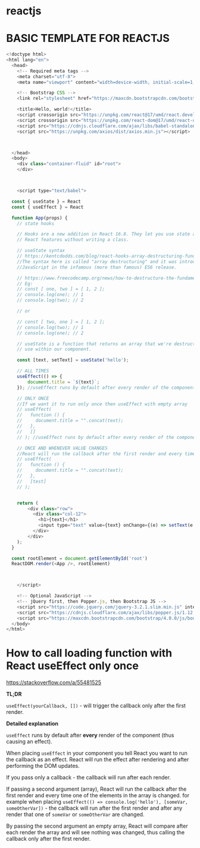 # reactjs

# BASIC TEMPLATE FOR REACTJS

```js
<!doctype html>
<html lang="en">
  <head>
    <!-- Required meta tags -->
    <meta charset="utf-8">
    <meta name="viewport" content="width=device-width, initial-scale=1, shrink-to-fit=no">

    <!-- Bootstrap CSS -->
    <link rel="stylesheet" href="https://maxcdn.bootstrapcdn.com/bootstrap/4.0.0/css/bootstrap.min.css" integrity="sha384-Gn5384xqQ1aoWXA+058RXPxPg6fy4IWvTNh0E263XmFcJlSAwiGgFAW/dAiS6JXm" crossorigin="anonymous">

    <title>Hello, world!</title>
    <script crossorigin src="https://unpkg.com/react@17/umd/react.development.js"></script>
    <script crossorigin src="https://unpkg.com/react-dom@17/umd/react-dom.development.js"></script>
    <script src="https://cdnjs.cloudflare.com/ajax/libs/babel-standalone/6.26.0/babel.js"></script>
    <script src="https://unpkg.com/axios/dist/axios.min.js"></script>



  </head>
  <body>
    <div class="container-fluid" id="root">
    </div>



    <script type="text/babel">

  const { useState } = React
  const { useEffect } = React

  function App(props) { 
    // state hooks

    // Hooks are a new addition in React 16.8. They let you use state and other
    // React features without writing a class.

    // useState syntax
    // https://kentcdodds.com/blog/react-hooks-array-destructuring-fundamentals
    //The syntax here is called "array destructuring" and it was introduced into
    //JavaScript in the infamous (more than famous) ES6 release.

    // https://www.freecodecamp.org/news/how-to-destructure-the-fundamentals-of-react-hooks-d13ff6ea6871/
    // Eg:
    // const [ one, two ] = [ 1, 2 ];
    // console.log(one); // 1
    // console.log(two); // 2

    // or

    // const [ two, one ] = [ 1, 2 ];
    // console.log(two); // 1
    // console.log(one); // 2

    // useState is a function that returns an array that we're destructuring for
    // use within our component.

    const [text, setText] = useState('hello');

    // ALL TIMES
    useEffect(() => {
        document.title = `${text}`;
    }); //useEffect runs by default after every render of the component (thus causing an effect).

    // ONLY ONCE
    //If we want it to run only once then useEffect with empty array
    // useEffect(
    //   function () {
    //     document.title = "".concat(text);
    //   }, 
    //   []
    // ); //useEffect runs by default after every render of the component (thus causing an effect).

    // ONCE AND WHENEVER VALUE CHANGES
    //React will run the callback after the first render and every time one of the elements in the array is changed
    // useEffect(
    //   function () {
    //     document.title = "".concat(text);
    //   }, 
    //   [test]
    // );


    return (
        <div class="row">
          <div class="col-12">
            <h1>{text}</h1>
            <input type="text" value={text} onChange={(e) => setText(e.target.value)} />
          </div>
        </div>
    );
  }

  const rootElement = document.getElementById('root')
  ReactDOM.render(<App />, rootElement)



    </script>

    <!-- Optional JavaScript -->
    <!-- jQuery first, then Popper.js, then Bootstrap JS -->
    <script src="https://code.jquery.com/jquery-3.2.1.slim.min.js" integrity="sha384-KJ3o2DKtIkvYIK3UENzmM7KCkRr/rE9/Qpg6aAZGJwFDMVNA/GpGFF93hXpG5KkN" crossorigin="anonymous"></script>
    <script src="https://cdnjs.cloudflare.com/ajax/libs/popper.js/1.12.9/umd/popper.min.js" integrity="sha384-ApNbgh9B+Y1QKtv3Rn7W3mgPxhU9K/ScQsAP7hUibX39j7fakFPskvXusvfa0b4Q" crossorigin="anonymous"></script>
    <script src="https://maxcdn.bootstrapcdn.com/bootstrap/4.0.0/js/bootstrap.min.js" integrity="sha384-JZR6Spejh4U02d8jOt6vLEHfe/JQGiRRSQQxSfFWpi1MquVdAyjUar5+76PVCmYl" crossorigin="anonymous"></script>
  </body>
</html>
```













# How to call loading function with React useEffect only once
https://stackoverflow.com/a/55481525

**TL;DR**

`useEffect(yourCallback, [])` - will trigger the callback only after the first render.

**Detailed explanation**

`useEffect` runs by default after **every** render of the component (thus causing an effect).

When placing `useEffect` in your component you tell React you want to run the callback as an effect. React will run the effect after rendering and after performing the DOM updates.

If you pass only a callback - the callback will run after each render.

If passing a second argument (array), React will run the callback after the first render and every time one of the elements in the array is changed. for example when placing `useEffect(() => console.log('hello'), [someVar, someOtherVar])` - the callback will run after the first render and after any render that one of `someVar` or `someOtherVar` are changed.

By passing the second argument an empty array, React will compare after each render the array and will see nothing was changed, thus calling the callback only after the first render.
